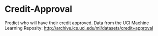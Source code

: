# Credit-Approval
Predict who will have their credit approved. 
Data from the UCI Machine Learning Reposity: http://archive.ics.uci.edu/ml/datasets/credit+approval
